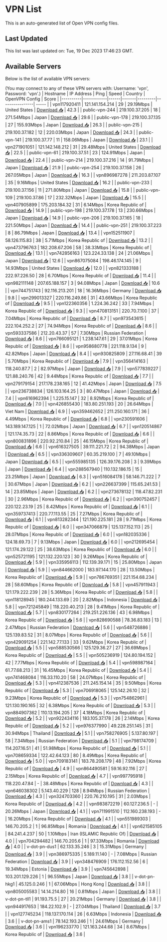 # VPN List

This is an auto-generated list of Open VPN config files.

## Last Updated

This list was last updated on: Tue, 19 Dec 2023 17:46:23 GMT.

## Available Servers

Below is the list of available VPN servers:

(You may connect to any of these VPN servers with: Username: 'vpn', Password: 'vpn'.)
| Hostname | IP Address | Ping | Speed | Country | OpenVPN Config | Score |
|----------|------------|------|-------|---------|----------------| ----- |
| vpn117920411 | 121.141.154.214 | 29 | 29.19Mbps | United States | [Download 📥](./configs/server_0_US.ovpn) | 42.3 |
| public-vpn-244 | 219.100.37.205 | 18 | 271.54Mbps | Japan | [Download 📥](./configs/server_1_JP.ovpn) | 29.6 |
| public-vpn-178 | 219.100.37.135 | 27 | 155.93Mbps | Japan | [Download 📥](./configs/server_2_JP.ovpn) | 26.3 |
| public-vpn-215 | 219.100.37.182 | 12 | 220.03Mbps | Japan | [Download 📥](./configs/server_3_JP.ovpn) | 24.3 |
| public-vpn-141 | 219.100.37.77 | 11 | 158.06Mbps | Japan | [Download 📥](./configs/server_4_JP.ovpn) | 23.1 |
| vpn271901051 | 121.142.148.212 | 31 | 29.48Mbps | United States | [Download 📥](./configs/server_5_US.ovpn) | 22.5 |
| public-vpn-61 | 219.100.37.51 | 23 | 124.91Mbps | Japan | [Download 📥](./configs/server_6_JP.ovpn) | 22.4 |
| public-vpn-214 | 219.100.37.216 | 14 | 91.79Mbps | Japan | [Download 📥](./configs/server_7_JP.ovpn) | 21.9 |
| public-vpn-254 | 219.100.37.158 | 26 | 267.05Mbps | Japan | [Download 📥](./configs/server_8_JP.ovpn) | 16.3 |
| vpn896987278 | 211.203.87.107 | 35 | 9.16Mbps | United States | [Download 📥](./configs/server_9_US.ovpn) | 16.2 |
| public-vpn-233 | 219.100.37.156 | 11 | 271.80Mbps | Japan | [Download 📥](./configs/server_10_JP.ovpn) | 15.8 |
| public-vpn-109 | 219.100.37.86 | 17 | 232.32Mbps | Japan | [Download 📥](./configs/server_11_JP.ovpn) | 15.5 |
| vpn407905899 | 175.203.184.32 | 31 | 6.14Mbps | Korea Republic of | [Download 📥](./configs/server_12_KR.ovpn) | 14.9 |
| public-vpn-198 | 219.100.37.178 | 13 | 230.66Mbps | Japan | [Download 📥](./configs/server_13_JP.ovpn) | 14.9 |
| public-vpn-206 | 219.100.37.165 | 18 | 221.50Mbps | Japan | [Download 📥](./configs/server_14_JP.ovpn) | 14.4 |
| public-vpn-251 | 219.100.37.223 | 8 | 86.79Mbps | Japan | [Download 📥](./configs/server_15_JP.ovpn) | 13.4 |
| vpn152511907 | 58.126.115.83 | 38 | 5.71Mbps | Korea Republic of | [Download 📥](./configs/server_16_KR.ovpn) | 13.2 |
| vpn473796763 | 182.208.67.206 | 58 | 38.33Mbps | Korea Republic of | [Download 📥](./configs/server_17_KR.ovpn) | 13.1 |
| vpn742856163 | 123.224.33.138 | 24 | 21.06Mbps | Japan | [Download 📥](./configs/server_18_JP.ovpn) | 12.6 |
| vpn867075084 | 198.46.174.145 | 9 | 14.93Mbps | United States | [Download 📥](./configs/server_19_US.ovpn) | 12.0 |
| vpn821333188 | 222.97.226.50 | 28 | 6.70Mbps | Korea Republic of | [Download 📥](./configs/server_20_KR.ovpn) | 11.4 |
| vpn982111148 | 207.65.188.157 | 3 | 94.08Mbps | Japan | [Download 📥](./configs/server_21_JP.ovpn) | 10.6 |
| vpn744751743 | 92.116.213.201 | 18 | 16.36Mbps | Germany | [Download 📥](./configs/server_22_DE.ovpn) | 9.8 |
| vpn299013327 | 220.116.249.86 | 31 | 43.66Mbps | Korea Republic of | [Download 📥](./configs/server_23_KR.ovpn) | 9.5 |
| vpn122360356 | 1.224.36.242 | 33 | 7.94Mbps | Korea Republic of | [Download 📥](./configs/server_24_KR.ovpn) | 9.3 |
| vpn470813151 | 220.70.7.100 | 37 | 7.04Mbps | Korea Republic of | [Download 📥](./configs/server_25_KR.ovpn) | 8.7 |
| vpn973543615 | 222.104.252.2 | 27 | 74.94Mbps | Korea Republic of | [Download 📥](./configs/server_26_KR.ovpn) | 8.6 |
| vpn593337586 | 212.20.43.37 | 57 | 7.30Mbps | Russian Federation | [Download 📥](./configs/server_27_RU.ovpn) | 8.6 |
| vpn766095121 | 1.238.147.61 | 29 | 37.01Mbps | Korea Republic of | [Download 📥](./configs/server_28_KR.ovpn) | 8.6 |
| vpn958680778 | 221.118.9.134 | 9 | 42.82Mbps | Japan | [Download 📥](./configs/server_29_JP.ovpn) | 8.4 |
| vpn930825809 | 27.116.68.41 | 39 | 5.70Mbps | Korea Republic of | [Download 📥](./configs/server_30_KR.ovpn) | 7.9 |
| vpn356414163 | 118.240.87.7 | 2 | 82.97Mbps | Japan | [Download 📥](./configs/server_31_JP.ovpn) | 7.9 |
| vpn577839227 | 121.88.240.76 | 42 | 9.44Mbps | Korea Republic of | [Download 📥](./configs/server_32_KR.ovpn) | 7.7 |
| vpn279179154 | 217.178.238.165 | 12 | 41.42Mbps | Japan | [Download 📥](./configs/server_33_JP.ovpn) | 7.5 |
| vpn236738834 | 126.103.164.25 | 3 | 80.47Mbps | Japan | [Download 📥](./configs/server_34_JP.ovpn) | 7.4 |
| vpn616962394 | 1.225.15.147 | 32 | 8.92Mbps | Korea Republic of | [Download 📥](./configs/server_35_KR.ovpn) | 7.0 |
| vpn426855430 | 183.80.251.193 | 20 | 26.64Mbps | Viet Nam | [Download 📥](./configs/server_36_VN.ovpn) | 6.9 |
| vpn359462652 | 211.250.160.171 | 36 | 4.49Mbps | Korea Republic of | [Download 📥](./configs/server_37_KR.ovpn) | 6.8 |
| vpn230591606 | 143.189.147.125 | 1 | 72.02Mbps | Japan | [Download 📥](./configs/server_38_JP.ovpn) | 6.7 |
| vpn120514867 | 121.174.35.73 | 22 | 8.86Mbps | Korea Republic of | [Download 📥](./configs/server_39_KR.ovpn) | 6.6 |
| vpn800831896 | 220.92.210.84 | 25 | 46.15Mbps | Korea Republic of | [Download 📥](./configs/server_40_KR.ovpn) | 6.6 |
| vpn616327505 | 39.111.221.72 | 2 | 94.38Mbps | Japan | [Download 📥](./configs/server_41_JP.ovpn) | 6.5 |
| vpn336309607 | 60.35.219.100 | 7 | 49.10Mbps | Japan | [Download 📥](./configs/server_42_JP.ovpn) | 6.5 |
| vpn555985135 | 126.39.176.208 | 3 | 9.39Mbps | Japan | [Download 📥](./configs/server_43_JP.ovpn) | 6.4 |
| vpn288567940 | 110.132.186.15 | 15 | 23.25Mbps | Japan | [Download 📥](./configs/server_44_JP.ovpn) | 6.3 |
| vpn516084178 | 58.146.71.222 | 7 | 30.67Mbps | Japan | [Download 📥](./configs/server_45_JP.ovpn) | 6.2 |
| vpn226637399 | 115.65.241.53 | 14 | 23.85Mbps | Japan | [Download 📥](./configs/server_46_JP.ovpn) | 6.2 |
| vpn273678132 | 118.47.82.231 | 30 | 2.96Mbps | Korea Republic of | [Download 📥](./configs/server_47_KR.ovpn) | 6.2 |
| vpn390752457 | 220.122.23.19 | 25 | 8.42Mbps | Korea Republic of | [Download 📥](./configs/server_48_KR.ovpn) | 6.1 |
| vpn359737413 | 220.77.113.55 | 25 | 7.27Mbps | Korea Republic of | [Download 📥](./configs/server_49_KR.ovpn) | 6.1 |
| vpn813282344 | 121.190.225.181 | 28 | 9.71Mbps | Korea Republic of | [Download 📥](./configs/server_50_KR.ovpn) | 6.0 |
| vpn347066879 | 125.137.152.113 | 25 | 28.07Mbps | Korea Republic of | [Download 📥](./configs/server_51_KR.ovpn) | 6.0 |
| vpn182035336 | 124.18.69.73 | 7 | 9.13Mbps | Japan | [Download 📥](./configs/server_52_JP.ovpn) | 6.0 |
| vpn212695454 | 121.174.29.122 | 25 | 38.63Mbps | Korea Republic of | [Download 📥](./configs/server_53_KR.ovpn) | 6.0 |
| vpn525721195 | 121.132.220.123 | 30 | 9.26Mbps | Korea Republic of | [Download 📥](./configs/server_54_KR.ovpn) | 5.9 |
| vpn335956113 | 112.139.39.171 | 15 | 25.80Mbps | Japan | [Download 📥](./configs/server_55_JP.ovpn) | 5.9 |
| vpn844662000 | 183.97.144.170 | 28 | 13.50Mbps | Korea Republic of | [Download 📥](./configs/server_56_KR.ovpn) | 5.9 |
| vpn786769351 | 221.154.68.234 | 28 | 58.60Mbps | Korea Republic of | [Download 📥](./configs/server_57_KR.ovpn) | 5.8 |
| vpn457911943 | 121.179.222.239 | 28 | 5.36Mbps | Korea Republic of | [Download 📥](./configs/server_58_KR.ovpn) | 5.8 |
| vpn118128945 | 180.244.133.69 | 20 | 2.82Mbps | Indonesia | [Download 📥](./configs/server_59_ID.ovpn) | 5.8 |
| vpn721245849 | 118.220.40.213 | 28 | 9.41Mbps | Korea Republic of | [Download 📥](./configs/server_60_KR.ovpn) | 5.7 |
| vpn830177264 | 219.251.226.136 | 43 | 6.98Mbps | Korea Republic of | [Download 📥](./configs/server_61_KR.ovpn) | 5.6 |
| vpn828690588 | 78.36.83.183 | 13 | 2.47Mbps | Russian Federation | [Download 📥](./configs/server_62_RU.ovpn) | 5.6 |
| vpn548726886 | 125.139.83.52 | 31 | 8.07Mbps | Korea Republic of | [Download 📥](./configs/server_63_KR.ovpn) | 5.6 |
| vpn429091254 | 221.142.77.133 | 33 | 9.62Mbps | Korea Republic of | [Download 📥](./configs/server_64_KR.ovpn) | 5.5 |
| vpn588530566 | 125.129.36.27 | 27 | 36.69Mbps | Korea Republic of | [Download 📥](./configs/server_65_KR.ovpn) | 5.5 |
| vpn505236919 | 124.80.194.152 | 42 | 7.77Mbps | Korea Republic of | [Download 📥](./configs/server_66_KR.ovpn) | 5.4 |
| vpn598987164 | 61.77.68.213 | 31 | 16.45Mbps | Korea Republic of | [Download 📥](./configs/server_67_KR.ovpn) | 5.4 |
| vpn741468084 | 116.33.110.20 | 58 | 24.07Mbps | Korea Republic of | [Download 📥](./configs/server_68_KR.ovpn) | 5.3 |
| vpn412387536 | 211.245.154.14 | 35 | 9.50Mbps | Korea Republic of | [Download 📥](./configs/server_69_KR.ovpn) | 5.3 |
| vpn706918065 | 125.142.26.10 | 32 | 9.23Mbps | Korea Republic of | [Download 📥](./configs/server_70_KR.ovpn) | 5.3 |
| vpn754862961 | 121.130.190.165 | 32 | 6.38Mbps | Korea Republic of | [Download 📥](./configs/server_71_KR.ovpn) | 5.3 |
| vpn884907362 | 110.13.194.205 | 37 | 4.18Mbps | Korea Republic of | [Download 📥](./configs/server_72_KR.ovpn) | 5.2 |
| vpn922434116 | 183.105.37.178 | 26 | 2.14Mbps | Korea Republic of | [Download 📥](./configs/server_73_KR.ovpn) | 5.2 |
| vpn976377990 | 49.228.251.145 | 31 | 30.94Mbps | Thailand | [Download 📥](./configs/server_74_TH.ovpn) | 5.1 |
| vpn758276905 | 5.137.80.197 | 58 | 7.34Mbps | Russian Federation | [Download 📥](./configs/server_75_RU.ovpn) | 5.1 |
| vpn798174709 | 114.207.16.51 | 41 | 51.98Mbps | Korea Republic of | [Download 📥](./configs/server_76_KR.ovpn) | 5.1 |
| vpn708659334 | 122.42.64.123 | 80 | 8.49Mbps | Korea Republic of | [Download 📥](./configs/server_77_KR.ovpn) | 5.0 |
| vpn709183141 | 183.78.208.179 | 48 | 7.92Mbps | Korea Republic of | [Download 📥](./configs/server_78_KR.ovpn) | 4.9 |
| vpn864490581 | 59.16.92.116 | 27 | 2.15Mbps | Korea Republic of | [Download 📥](./configs/server_79_KR.ovpn) | 4.7 |
| vpn997795918 | 118.220.47.84 | - | 38.48Mbps | Korea Republic of | [Download 📥](./configs/server_80_KR.ovpn) | 4.3 |
| vpn646038302 | 5.143.40.229 | 128 | 8.94Mbps | Russian Federation | [Download 📥](./configs/server_81_RU.ovpn) | 4.3 |
| vpn324703360 | 220.76.210.195 | 31 | 2.03Mbps | Korea Republic of | [Download 📥](./configs/server_82_KR.ovpn) | 4.2 |
| vpn983872219 | 60.127.236.5 | - | 20.26Mbps | Japan | [Download 📥](./configs/server_83_JP.ovpn) | 4.1 |
| vpn711991510 | 112.160.238.193 | - | 16.20Mbps | Korea Republic of | [Download 📥](./configs/server_84_KR.ovpn) | 4.1 |
| vpn551989303 | 146.70.205.2 | 1 | 96.85Mbps | Romania | [Download 📥](./configs/server_85_RO.ovpn) | 4.1 |
| vpn621585105 | 84.241.4.237 | 50 | 1.10Mbps | Iran (ISLAMIC Republic Of) | [Download 📥](./configs/server_86_IR.ovpn) | 4.0 |
| vpn704294482 | 146.70.205.6 | 1 | 97.33Mbps | Romania | [Download 📥](./configs/server_87_RO.ovpn) | 4.0 |
| v-dot-pn-dus1 | 62.133.35.246 | 3 | 15.31Mbps | Germany | [Download 📥](./configs/server_88_DE.ovpn) | 3.9 |
| vpn386975335 | 5.189.11.140 | - | 7.08Mbps | Russian Federation | [Download 📥](./configs/server_89_RU.ovpn) | 3.9 |
| vpn348476909 | 176.112.152.56 | 6 | 19.34Mbps | Estonia | [Download 📥](./configs/server_90_EE.ovpn) | 3.9 |
| vpn745642898 | 103.201.129.226 | 1 | 96.55Mbps | Japan | [Download 📥](./configs/server_91_JP.ovpn) | 3.8 |
| v-dot-pn-hkg1 | 45.125.0.246 | 1 | 67.06Mbps | Hong Kong | [Download 📥](./configs/server_92_HK.ovpn) | 3.8 |
| vpn805005583 | 14.14.214.80 | 16 | 0.81Mbps | Japan | [Download 📥](./configs/server_93_JP.ovpn) | 3.8 |
| v-dot-pn-tll1 | 91.193.75.5 | 27 | 20.21Mbps | Germany | [Download 📥](./configs/server_94_DE.ovpn) | 3.8 |
| vpn944917653 | 184.22.102.9 | - | 27.04Mbps | Thailand | [Download 📥](./configs/server_95_TH.ovpn) | 3.7 |
| vpn127745234 | 118.137.170.114 | 26 | 6.63Mbps | Indonesia | [Download 📥](./configs/server_96_ID.ovpn) | 3.6 |
| v-dot-pn-ams1 | 78.142.193.246 | 1 | 24.61Mbps | Germany | [Download 📥](./configs/server_97_DE.ovpn) | 3.6 |
| vpn196233770 | 121.163.244.68 | 34 | 8.67Mbps | Korea Republic of | [Download 📥](./configs/server_98_KR.ovpn) | 3.6 |
